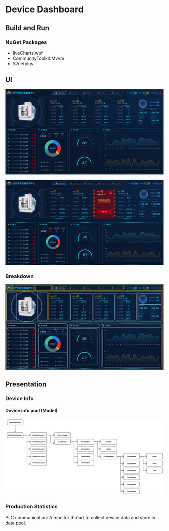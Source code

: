 # Device Dashboard

## Build and Run

### NuGet Packages

- liveCharts.wpf
- CommunityToolkit.Mvvm
- S7netplus

## UI

![UI](./device-dashboard/Public/ui.jpg)

![Warning](./device-dashboard/Public/warning.jpg)

### Breakdown

![UI breakdown](./device-dashboard/Public/ui-2.jpg)

## Presentation

### Device Info

#### Device info pool (Model)
![Device Info Pool Data Structure](./device-dashboard/Public/device-info-pool.jpg)

### Production Statistics
PLC communication: A monitor thread to collect device data and store in data pool.
